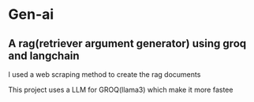 # Gen-ai
## A rag(retriever argument generator) using groq and langchain
I used a web scraping method to create the rag documents

This project uses a LLM for GROQ(llama3) which make it more fastee
